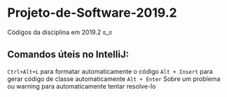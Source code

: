 # Projeto-de-Software-2019.2
Códigos da disciplina em 2019.2 ಠ_ಠ

## Comandos úteis no IntelliJ:
```Ctrl+Alt+L``` para formatar automaticamente o código
```Alt + Insert``` para gerar código de classe automaticamente
```Alt + Enter``` Sobre um problema ou warning para automaticamente tentar resolve-lo
